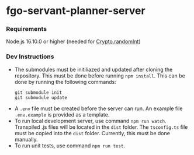 # fgo-servant-planner-server
### Requirements
Node.js 16.10.0 or higher (needed for [Crypto.randomInt](https://nodejs.org/api/crypto.html#cryptorandomintmin-max-callback))
### Dev Instructions
- The submodules must be initiliazed and updated after cloning the repository. This must be done before running `npm install`. This can be done by running the following commands:
    ```
    git submodule init
    git submodule update
    ```
- A `.env` file must be created before the server can run. An example file `.env.example` is provided as a template.
- To run local development server, use command `npm run watch`. Transpiled .js files will be located in the `dist` folder. The `tsconfig.ts` file must be copied into the `dist` folder. Currently, this must be done manually.
- To run unit tests, use command `npm run test`.

